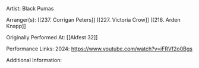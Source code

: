 Artist: Black Pumas

  

Arranger(s): [[237. Corrigan Peters]] [[227. Victoria Crow]] [[216. Arden Knapp]]

  

Originally Performed At: [[Akfest 32]]

  

Performance Links:
2024: https://www.youtube.com/watch?v=iFRVf2o0Bgs

  

Additional Information:
